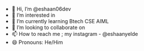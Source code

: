 - 👋 Hi, I’m @eshaan06dev
- 👀 I’m interested in 
- 🌱 I’m currently learning Btech CSE AIML
- 💞️ I’m looking to collaborate on 
- 📫 How to reach me ; my instagram - @eshaanyelde
- 😄 Pronouns: He/Him

<!---
eshaan06dev/eshaan06dev is a ✨ special ✨ repository because its `README.md` (this file) appears on your GitHub profile.
You can click the Preview link to take a look at your changes.
--->
